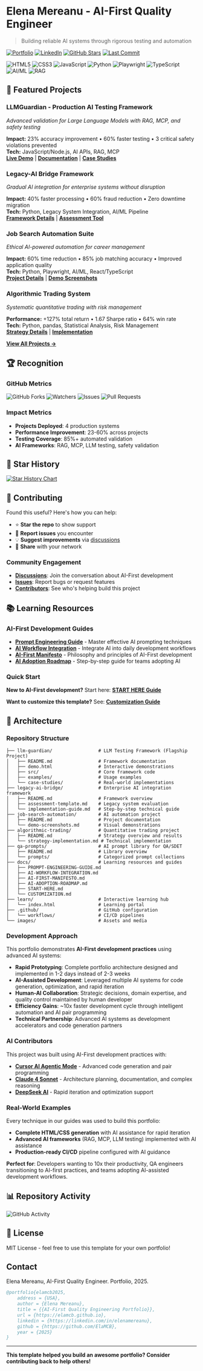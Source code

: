 # Elena Mereanu - AI-First Quality Engineer

> Building reliable AI systems through rigorous testing and automation

[![Portfolio](https://img.shields.io/badge/Portfolio-Live-green?style=for-the-badge&logo=github-pages)](https://elamcb.github.io)
[![LinkedIn](https://img.shields.io/badge/LinkedIn-Connect-blue?style=for-the-badge&logo=linkedin)](https://linkedin.com/in/elenamereanu)
[![GitHub Stars](https://img.shields.io/github/stars/ElaMCB/ElaMCB.github.io?style=for-the-badge&logo=github)](https://github.com/ElaMCB/ElaMCB.github.io/stargazers)
[![Last Commit](https://img.shields.io/github/last-commit/ElaMCB/ElaMCB.github.io?style=for-the-badge&logo=git)](https://github.com/ElaMCB/ElaMCB.github.io/commits/main)

![HTML5](https://img.shields.io/badge/HTML5-E34F26?style=flat-square&logo=html5&logoColor=white)
![CSS3](https://img.shields.io/badge/CSS3-1572B6?style=flat-square&logo=css3&logoColor=white)
![JavaScript](https://img.shields.io/badge/JavaScript-F7DF1E?style=flat-square&logo=javascript&logoColor=black)
![Python](https://img.shields.io/badge/Python-3776AB?style=flat-square&logo=python&logoColor=white)
![Playwright](https://img.shields.io/badge/Playwright-2EAD33?style=flat-square&logo=playwright&logoColor=white)
![TypeScript](https://img.shields.io/badge/TypeScript-007ACC?style=flat-square&logo=typescript&logoColor=white)
![AI/ML](https://img.shields.io/badge/AI/ML-FF6B6B?style=flat-square&logo=tensorflow&logoColor=white)
![RAG](https://img.shields.io/badge/RAG-4ECDC4?style=flat-square&logo=openai&logoColor=white)

## 🚀 Featured Projects

### LLMGuardian - Production AI Testing Framework
*Advanced validation for Large Language Models with RAG, MCP, and safety testing*

**Impact:** 23% accuracy improvement • 60% faster testing • 3 critical safety violations prevented  
**Tech:** JavaScript/Node.js, AI APIs, RAG, MCP  
**[Live Demo](./llm-guardian/demo.html)** | **[Documentation](./llm-guardian/)** | **[Case Studies](./llm-guardian/case-studies/)**

### Legacy-AI Bridge Framework  
*Gradual AI integration for enterprise systems without disruption*

**Impact:** 40% faster processing • 60% fraud reduction • Zero downtime migration  
**Tech:** Python, Legacy System Integration, AI/ML Pipeline  
**[Framework Details](./legacy-ai-bridge/)** | **[Assessment Tool](./legacy-ai-bridge/assessment-template.md)**

### Job Search Automation Suite
*Ethical AI-powered automation for career management*

**Impact:** 60% time reduction • 85% job matching accuracy • Improved application quality  
**Tech:** Python, Playwright, AI/ML, React/TypeScript  
**[Project Details](./job-search-automation/)** | **[Demo Screenshots](./job-search-automation/demo-screenshots.md)**

### Algorithmic Trading System
*Systematic quantitative trading with risk management*

**Performance:** +127% total return • 1.67 Sharpe ratio • 64% win rate  
**Tech:** Python, pandas, Statistical Analysis, Risk Management  
**[Strategy Details](./algorithmic-trading/)** | **[Implementation](./algorithmic-trading/strategy-implementation.md)**

[**View All Projects →**](./PROJECTS.md)

## 🏆 Recognition

### GitHub Metrics
![GitHub Forks](https://img.shields.io/github/forks/ElaMCB/ElaMCB.github.io?style=social)
![Watchers](https://img.shields.io/github/watchers/ElaMCB/ElaMCB.github.io?style=social)
![Issues](https://img.shields.io/github/issues/ElaMCB/ElaMCB.github.io)
![Pull Requests](https://img.shields.io/github/issues-pr/ElaMCB/ElaMCB.github.io)

### Impact Metrics
- **Projects Deployed**: 4 production systems
- **Performance Improvement**: 23-60% across projects  
- **Testing Coverage**: 85%+ automated validation
- **AI Frameworks**: RAG, MCP, LLM testing, safety validation

## 🌟 Star History
[![Star History Chart](https://api.star-history.com/svg?repos=ElaMCB/ElaMCB.github.io&type=Date)](https://star-history.com/#ElaMCB/ElaMCB.github.io&Date)

## 🤝 Contributing

Found this useful? Here's how you can help:
- ⭐ **Star the repo** to show support
- 🐛 **Report issues** you encounter  
- 💡 **Suggest improvements** via [discussions](https://github.com/ElaMCB/ElaMCB.github.io/discussions)
- 🔄 **Share** with your network

### Community Engagement
- **[Discussions](https://github.com/ElaMCB/ElaMCB.github.io/discussions)**: Join the conversation about AI-First development
- **[Issues](https://github.com/ElaMCB/ElaMCB.github.io/issues)**: Report bugs or request features
- **[Contributors](https://github.com/ElaMCB/ElaMCB.github.io/graphs/contributors)**: See who's helping build this project

## 📚 Learning Resources

### AI-First Development Guides
- **[Prompt Engineering Guide](./docs/PROMPT-ENGINEERING-GUIDE.md)** - Master effective AI prompting techniques
- **[AI Workflow Integration](./docs/AI-WORKFLOW-INTEGRATION.md)** - Integrate AI into daily development workflows  
- **[AI-First Manifesto](./docs/AI-FIRST-MANIFESTO.md)** - Philosophy and principles of AI-First development
- **[AI Adoption Roadmap](./docs/AI-ADOPTION-ROADMAP.md)** - Step-by-step guide for teams adopting AI

### Quick Start
**New to AI-First development?** Start here: **[START HERE Guide](./docs/START-HERE.md)**

**Want to customize this template?** See: **[Customization Guide](./docs/CUSTOMIZATION.md)**

## 🔧 Architecture

### Repository Structure
```
├── llm-guardian/                 # LLM Testing Framework (Flagship Project)
│   ├── README.md                 # Framework documentation
│   ├── demo.html                 # Interactive demonstrations
│   ├── src/                      # Core framework code
│   ├── examples/                 # Usage examples
│   └── case-studies/             # Real-world implementations
├── legacy-ai-bridge/             # Enterprise AI integration framework
│   ├── README.md                 # Framework overview
│   ├── assessment-template.md    # Legacy system evaluation
│   └── implementation-guide.md   # Step-by-step technical guide
├── job-search-automation/        # AI automation project
│   ├── README.md                 # Project documentation
│   └── demo-screenshots.md       # Visual demonstrations
├── algorithmic-trading/          # Quantitative trading project
│   ├── README.md                 # Strategy overview and results
│   └── strategy-implementation.md # Technical implementation
├── qa-prompts/                   # AI prompt library for QA/SDET
│   ├── README.md                 # Library overview
│   └── prompts/                  # Categorized prompt collections
├── docs/                         # Learning resources and guides
│   ├── PROMPT-ENGINEERING-GUIDE.md
│   ├── AI-WORKFLOW-INTEGRATION.md
│   ├── AI-FIRST-MANIFESTO.md
│   ├── AI-ADOPTION-ROADMAP.md
│   ├── START-HERE.md
│   └── CUSTOMIZATION.md
├── learn/                        # Interactive learning hub
│   └── index.html                # Learning portal
├── .github/                      # GitHub configuration
│   └── workflows/                # CI/CD pipelines
└── images/                       # Assets and media
```

### Development Approach

This portfolio demonstrates **AI-First development practices** using advanced AI systems:

- **Rapid Prototyping**: Complete portfolio architecture designed and implemented in 1-2 days instead of 2-3 weeks
- **AI-Assisted Development**: Leveraged multiple AI systems for code generation, optimization, and rapid iteration
- **Human-AI Collaboration**: Strategic decisions, domain expertise, and quality control maintained by human developer
- **Efficiency Gains**: ~10x faster development cycle through intelligent automation and AI pair programming
- **Technical Partnership**: Advanced AI systems as development accelerators and code generation partners

### AI Contributors
This project was built using AI-First development practices with:
- **[Cursor AI Agentic Mode](https://cursor.sh)** - Advanced code generation and pair programming
- **[Claude 4 Sonnet](https://claude.ai)** - Architecture planning, documentation, and complex reasoning
- **[DeepSeek AI](https://deepseek.com)** - Rapid iteration and optimization support

### Real-World Examples
Every technique in our guides was used to build this portfolio:
- **Complete HTML/CSS generation** with AI assistance for rapid iteration
- **Advanced AI frameworks** (RAG, MCP, LLM testing) implemented with AI assistance
- **Production-ready CI/CD** pipeline configured with AI guidance

**Perfect for**: Developers wanting to 10x their productivity, QA engineers transitioning to AI-first practices, and teams adopting AI-assisted development workflows.

## 📊 Repository Activity
![GitHub Activity](https://repobeats.axiom.co/api/embed/e8b2d0c4c8f5a6b7d9e0f1a2b3c4d5e6f7g8h9i0.svg)

## 📄 License

MIT License - feel free to use this template for your own portfolio!

## Contact

Elena Mereanu, AI-First Quality Engineer. Portfolio, 2025.

```bibtex
@portfolio{elamcb2025,
    address = {USA},
    author = {Elena Mereanu},
    title = {{AI-First Quality Engineering Portfolio}},
    url = {https://elamcb.github.io},
    linkedin = {https://linkedin.com/in/elenamereanu},
    github = {https://github.com/ElaMCB},
    year = {2025}
}
```

---

**This template helped you build an awesome portfolio? Consider contributing back to help others!**